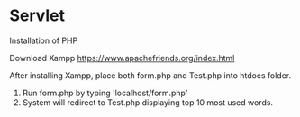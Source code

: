 # Servlet

Installation of PHP 
  <br/>
  
  Download Xampp
  https://www.apachefriends.org/index.html


After installing Xampp, place both form.php and Test.php into htdocs folder.

1. Run form.php by typing 'localhost/form.php' 
2. System will redirect to Test.php displaying top 10 most used words.

